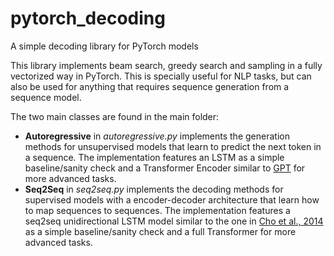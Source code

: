 # pytorch_decoding

A simple decoding library for PyTorch models

This library implements beam search, greedy search and sampling in a fully vectorized way in PyTorch. This is specially useful for NLP tasks, but can also be used for anything that requires sequence generation from a sequence model.

The two main classes are found in the main folder:

* **Autoregressive** in *autoregressive.py* implements the generation methods for unsupervised models that learn to predict the next token in a sequence. The implementation features an LSTM as a simple baseline/sanity check and a Transformer Encoder similar to [GPT](https://s3-us-west-2.amazonaws.com/openai-assets/research-covers/language-unsupervised/language_understanding_paper.pdf) for more advanced tasks.
* **Seq2Seq** in *seq2seq.py* implements the decoding methods for supervised models with a encoder-decoder architecture that learn how to map sequences to sequences. The implementation features a seq2seq unidirectional LSTM model similar to the one in [Cho et al., 2014](https://arxiv.org/abs/1406.1078) as a simple baseline/sanity check and a full Transformer for more advanced tasks.
